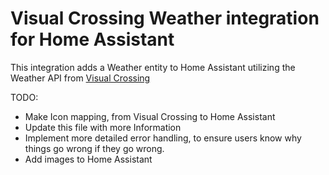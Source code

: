 # Visual Crossing Weather integration for Home Assistant

This integration adds a Weather entity to Home Assistant utilizing the Weather API from [Visual Crossing](https://www.visualcrossing.com/)

TODO:
- Make Icon mapping, from Visual Crossing to Home Assistant
- Update this file with more Information
- Implement more detailed error handling, to ensure users know why things go wrong if they go wrong.
- Add images to Home Assistant
